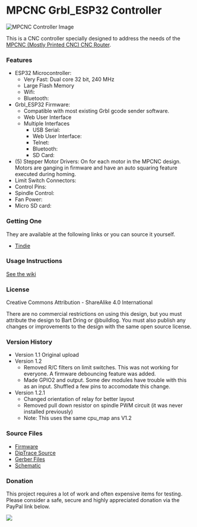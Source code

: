 # MPCNC Grbl_ESP32 Controller

![MPCNC Controller Image](https://github.com/bdring/Grbl_ESP32_MPCNC_Controller/blob/master/images/v1p2p1_pcba.jpg)



This is a CNC controller specially designed to address the needs of the [MPCNC (Mostly Printed CNC) CNC Router](https://www.v1engineering.com/specifications/).

### Features

- ESP32 Microcontroller:
  - Very Fast: Dual core 32 bit, 240 MHz
  - Large Flash Memory
  - Wifi:
  - Bluetooth:
- Grbl_ESP32 Firmware:
  - Compatible with most existing Grbl gcode sender software.
  - Web User Interface
  - Multiple Interfaces
    - USB Serial:
    - Web User Interface:
    - Telnet:
    - Bluetooth:
    - SD Card:
- (5) Stepper Motor Drivers: On for each motor in the MPCNC design. Motors are ganging in firmware and have an auto squaring feature executed during homing.
- Limit Switch Connectors: 
- Control Pins:
- Spindle Control:
- Fan Power: 
- Micro SD card: 

### Getting One

They are available at the following links or you can source it yourself.

- [Tindie](https://www.tindie.com/products/33366583/grbl_esp32-mpcnc-cnc-controller/)

### Usage Instructions

[See the wiki](https://github.com/bdring/Grbl_ESP32_MPCNC_Controller/wiki)

### License

Creative Commons Attribution - ShareAlike 4.0 International

There are no commercial restrictions on using this design, but you must attribute the design to Bart Dring or @buildlog. You must also publish any changes or improvements to the design with the same open source license.  

### Version History

- Version 1.1 Original upload
- Version 1.2
  - Removed R/C filters on limit switches. This was not working for everyone. A firmware debouncing feature was added.
  - Made GPIO2 and output. Some dev modules have trouble with this as an input. Shuffled a few pins to accomodate this change. 
- Version 1.2.1
  - Changed orientation of relay for better layout
  - Removed pull down resistor on spindle PWM circuit (it was never installed previously)
  - Note: This uses the same cpu_map ans V1.2

### Source Files

- [Firmware](https://github.com/bdring/Grbl_Esp32)
- [DipTrace Source](https://github.com/bdring/Grbl_ESP32_MPCNC_Controller/tree/master/source)
- [Gerber Files](https://github.com/bdring/Grbl_ESP32_MPCNC_Controller/tree/master/gerbers)
- [Schematic](https://github.com/bdring/Grbl_ESP32_MPCNC_Controller/blob/master/gerbers/schematic.pdf)

### Donation

This project requires a lot of work and often expensive items for testing. Please consider a safe, secure and highly appreciated donation via the PayPal link below.

[![](https://www.paypalobjects.com/en_US/i/btn/btn_donateCC_LG.gif)](https://www.paypal.com/cgi-bin/webscr?cmd=_s-xclick&hosted_button_id=TKNJ9Z775VXB2)

